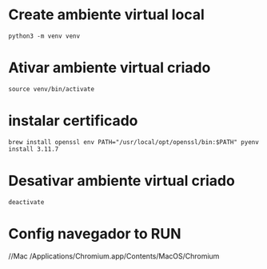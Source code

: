 # Create ambiente virtual local

`python3 -m venv venv`

# Ativar ambiente virtual criado

`source venv/bin/activate`

# instalar certificado

`brew install openssl env PATH="/usr/local/opt/openssl/bin:$PATH" pyenv install 3.11.7`

# Desativar ambiente virtual criado

`deactivate`

# Config navegador to RUN

//Mac
/Applications/Chromium.app/Contents/MacOS/Chromium
